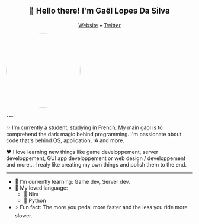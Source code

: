 ﻿<h2 align="center">👋 Hello there! I'm Gaël Lopes Da Silva</h2>
<p align="center">
  <a href="">Website</a> •
  <a href="">Twitter</a>
</p>

<p align="centre">
  <img align="center" width="200" style="border-radius: 50%; " src="https://avatars.githubusercontent.com/u/93912163?s=400&u=6adf32778e1ea742c93149fc2ab99a543d27c72b&v=4">
</p>
---

✨ I'm currently a student, studying in French. My main gaol is to comprehend the dark magic behind programming. I'm passionate about code that's behind OS, application, IA and more. 

❤️ I love learning new things like game developpement, server developpement, GUI app developpement or web design / developpement and more... I realy like creating my own things and polish them to the end.

---

- 🌱 I’m currently learning: Game dev, Server dev.
- 📖 My loved language:
  - 👑 Nim
  - 🐍 Python
- ⚡ Fun fact: The more you pedal more faster and the less you ride more slower.
